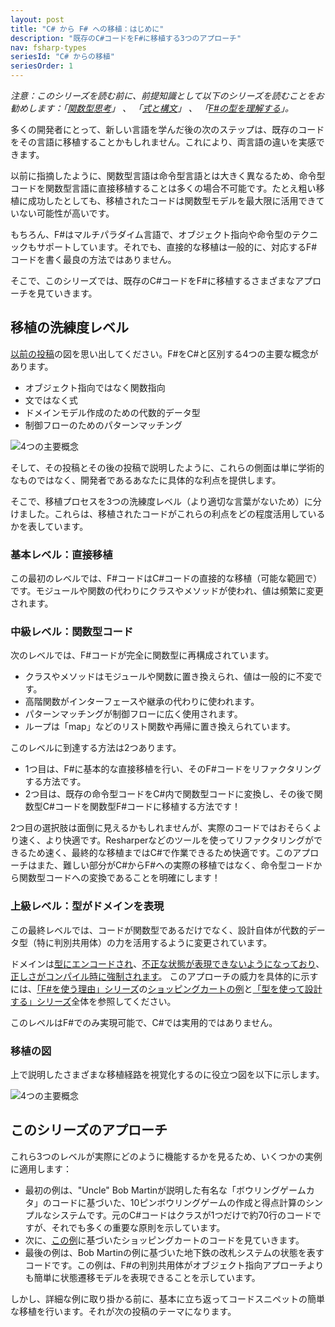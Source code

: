 ```yaml
---
layout: post
title: "C# から F# への移植：はじめに"
description: "既存のC#コードをF#に移植する3つのアプローチ"
nav: fsharp-types
seriesId: "C# からの移植"
seriesOrder: 1
---
```


*注意：このシリーズを読む前に、前提知識として以下のシリーズを読むことをお勧めします：「[関数型思考](../series/thinking-functionally.md)」 、 「[式と構文](../series/expressions-and-syntax.md)」 、 「[F#の型を理解する](../series/understanding-fsharp-types.md)」。*

多くの開発者にとって、新しい言語を学んだ後の次のステップは、既存のコードをその言語に移植することかもしれません。これにより、両言語の違いを実感できます。

以前に指摘したように、関数型言語は命令型言語とは大きく異なるため、命令型コードを関数型言語に直接移植することは多くの場合不可能です。たとえ粗い移植に成功したとしても、移植されたコードは関数型モデルを最大限に活用できていない可能性が高いです。

もちろん、F#はマルチパラダイム言語で、オブジェクト指向や命令型のテクニックもサポートしています。それでも、直接的な移植は一般的に、対応するF#コードを書く最良の方法ではありません。

そこで、このシリーズでは、既存のC#コードをF#に移植するさまざまなアプローチを見ていきます。

## 移植の洗練度レベル

[以前の投稿](../posts/key-concepts.md)の図を思い出してください。F#をC#と区別する4つの主要な概念があります。

* オブジェクト指向ではなく関数指向
* 文ではなく式
* ドメインモデル作成のための代数的データ型
* 制御フローのためのパターンマッチング

![4つの主要概念](../assets/img/four-concepts2.png)

そして、その投稿とその後の投稿で説明したように、これらの側面は単に学術的なものではなく、開発者であるあなたに具体的な利点を提供します。

そこで、移植プロセスを3つの洗練度レベル（より適切な言葉がないため）に分けました。これらは、移植されたコードがこれらの利点をどの程度活用しているかを表しています。

### 基本レベル：直接移植

この最初のレベルでは、F#コードはC#コードの直接的な移植（可能な範囲で）です。モジュールや関数の代わりにクラスやメソッドが使われ、値は頻繁に変更されます。

### 中級レベル：関数型コード

次のレベルでは、F#コードが完全に関数型に再構成されています。

* クラスやメソッドはモジュールや関数に置き換えられ、値は一般的に不変です。
* 高階関数がインターフェースや継承の代わりに使われます。
* パターンマッチングが制御フローに広く使用されます。
* ループは「map」などのリスト関数や再帰に置き換えられています。

このレベルに到達する方法は2つあります。

* 1つ目は、F#に基本的な直接移植を行い、そのF#コードをリファクタリングする方法です。
* 2つ目は、既存の命令型コードをC#内で関数型コードに変換し、その後で関数型C#コードを関数型F#コードに移植する方法です！

2つ目の選択肢は面倒に見えるかもしれませんが、実際のコードではおそらくより速く、より快適です。Resharperなどのツールを使ってリファクタリングができるため速く、最終的な移植まではC#で作業できるため快適です。このアプローチはまた、難しい部分がC#からF#への実際の移植ではなく、命令型コードから関数型コードへの変換であることを明確にします！

### 上級レベル：型がドメインを表現

この最終レベルでは、コードが関数型であるだけでなく、設計自体が代数的データ型（特に判別共用体）の力を活用するように変更されています。

ドメインは[型にエンコードされ](../posts/designing-with-types-single-case-dus.md)、[不正な状態が表現できないようになっており](../posts/designing-with-types-making-illegal-states-unrepresentable.md)、[正しさがコンパイル時に強制されます](../posts/correctness-type-checking.md)。
このアプローチの威力を具体的に示すには、[「F#を使う理由」シリーズ](../series/why-use-fsharp.md)の[ショッピングカートの例](../posts/designing-for-correctness.md)と[「型を使って設計する」シリーズ](../series/designing-with-types.md)全体を参照してください。

このレベルはF#でのみ実現可能で、C#では実用的ではありません。

### 移植の図

上で説明したさまざまな移植経路を視覚化するのに役立つ図を以下に示します。

![4つの主要概念](../assets/img/porting-paths.png)
 
## このシリーズのアプローチ

これら3つのレベルが実際にどのように機能するかを見るため、いくつかの実例に適用します：

* 最初の例は、"Uncle" Bob Martinが説明した有名な「ボウリングゲームカタ」のコードに基づいた、10ピンボウリングゲームの作成と得点計算のシンプルなシステムです。元のC#コードはクラスが1つだけで約70行のコードですが、それでも多くの重要な原則を示しています。
* 次に、[この例](../posts/designing-for-correctness.md)に基づいたショッピングカートのコードを見ていきます。
* 最後の例は、Bob Martinの例に基づいた地下鉄の改札システムの状態を表すコードです。この例は、F#の判別共用体がオブジェクト指向アプローチよりも簡単に状態遷移モデルを表現できることを示しています。

しかし、詳細な例に取り掛かる前に、基本に立ち返ってコードスニペットの簡単な移植を行います。それが次の投稿のテーマになります。

